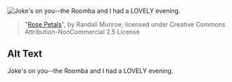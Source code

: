 ![Joke's on you--the Roomba and I had a LOVELY evening.](https://imgs.xkcd.com/comics/rose_petals.png)
> "[Rose Petals](https://xkcd.com/1183/)", by Randall Munroe, licensed under Creative Commons Attribution-NonCommercial 2.5 License

## Alt Text
Joke's on you--the Roomba and I had a LOVELY evening.
